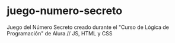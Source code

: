 # juego-numero-secreto
Juego del Número Secreto creado durante el "Curso de Lógica de Programación" de Alura // JS, HTML y CSS
